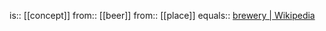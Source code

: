 is:: [[concept]]
from:: [[beer]]
from:: [[place]]
equals:: [brewery | Wikipedia](https://en.wikipedia.org/wiki/Brewery)
